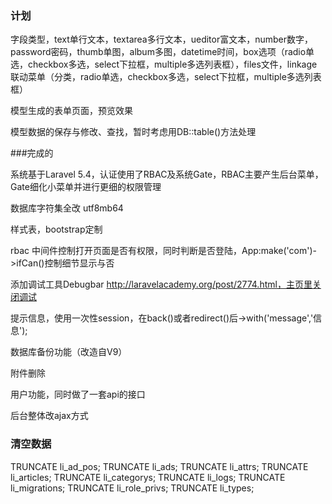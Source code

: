 ### 计划

字段类型，text单行文本，textarea多行文本，ueditor富文本，number数字，password密码，thumb单图，album多图，datetime时间，box选项（radio单选，checkbox多选，select下拉框，multiple多选列表框），files文件，linkage联动菜单（分类，radio单选，checkbox多选，select下拉框，multiple多选列表框）

模型生成的表单页面，预览效果

模型数据的保存与修改、查找，暂时考虑用DB::table()方法处理

###完成的

系统基于Laravel 5.4，认证使用了RBAC及系统Gate，RBAC主要产生后台菜单，Gate细化小菜单并进行更细的权限管理

数据库字符集全改 utf8mb64

样式表，bootstrap定制

rbac 中间件控制打开页面是否有权限，同时判断是否登陆，App:make('com')->ifCan()控制细节显示与否

添加调试工具Debugbar http://laravelacademy.org/post/2774.html，主页里关闭调试

提示信息，使用一次性session，在back()或者redirect()后->with('message','信息');

数据库备份功能（改造自V9）

附件删除

用户功能，同时做了一套api的接口

后台整体改ajax方式


### 清空数据

TRUNCATE li_ad_pos;
TRUNCATE li_ads;
TRUNCATE li_attrs;
TRUNCATE li_articles;
TRUNCATE li_categorys;
TRUNCATE li_logs;
TRUNCATE li_migrations;
TRUNCATE li_role_privs;
TRUNCATE li_types;